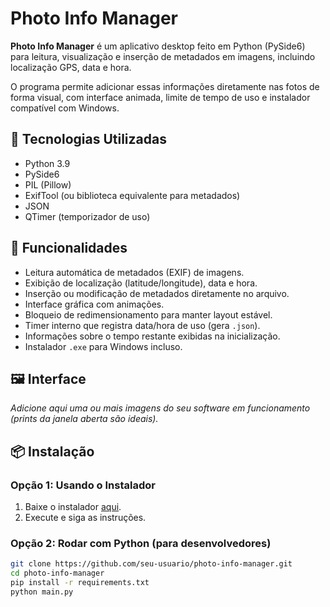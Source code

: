 # Photo Info Manager

**Photo Info Manager** é um aplicativo desktop feito em Python (PySide6) para leitura, visualização e inserção de metadados em imagens, incluindo localização GPS, data e hora.

O programa permite adicionar essas informações diretamente nas fotos de forma visual, com interface animada, limite de tempo de uso e instalador compatível com Windows.

## 🧰 Tecnologias Utilizadas

- Python 3.9
- PySide6
- PIL (Pillow)
- ExifTool (ou biblioteca equivalente para metadados)
- JSON
- QTimer (temporizador de uso)

## 🎯 Funcionalidades

- Leitura automática de metadados (EXIF) de imagens.
- Exibição de localização (latitude/longitude), data e hora.
- Inserção ou modificação de metadados diretamente no arquivo.
- Interface gráfica com animações.
- Bloqueio de redimensionamento para manter layout estável.
- Timer interno que registra data/hora de uso (gera `.json`).
- Informações sobre o tempo restante exibidas na inicialização.
- Instalador `.exe` para Windows incluso.

## 🖼️ Interface

*Adicione aqui uma ou mais imagens do seu software em funcionamento (prints da janela aberta são ideais).*

## 📦 Instalação

### Opção 1: Usando o Instalador
1. Baixe o instalador [aqui](link-para-o-arquivo).
2. Execute e siga as instruções.

### Opção 2: Rodar com Python (para desenvolvedores)
```bash
git clone https://github.com/seu-usuario/photo-info-manager.git
cd photo-info-manager
pip install -r requirements.txt
python main.py
